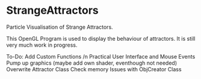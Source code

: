 # StrangeAttractors
Particle Visualisation of Strange Attractors. 

This OpenGL Program is used to display the behaviour of attractors. It is still very much work in progress. 

To-Do:
Add Custom Functions /n
Practical User Interface and Mouse Events
Pump up graphics (maybe add own shader, eventhough not needed)
Overwrite Attractor Class
Check memory Issues with ObjCreator Class
